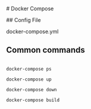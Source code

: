 # Docker Compose

## Config File

docker-compose.yml

## Common commands

```shell

docker-compose ps

docker-compose up

docker-compose down

docker-compose build

```

